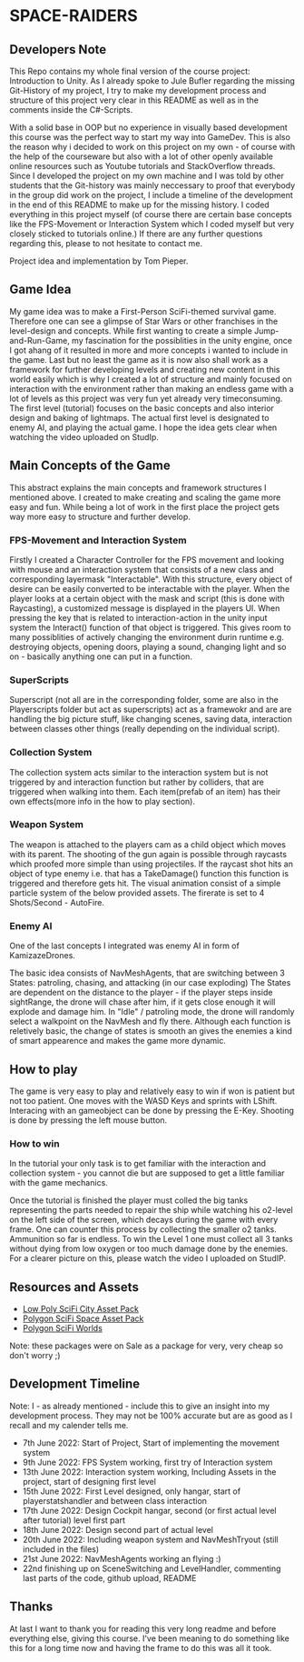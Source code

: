 # SPACE-RAIDERS

## Developers Note
This Repo contains my whole final version of the course project: Introduction to Unity.
As I already spoke to Jule Bufler regarding the missing Git-History of my project, I try to make my development process and structure of this project very clear in this README as well as in the comments inside the C#-Scripts.

With a solid base in OOP but no experience in visually based development this course was the perfect way to start my way into GameDev. This is also the reason why i decided to work on this project on my own - of course with the help of the courseware but also with a lot of other openly available online resources such as Youtube tutorials and StackOverflow threads. 
Since I developed the project on my own machine and I was told by other students that the Git-history was mainly neccessary to proof that everybody in the group did work on the project, I include a timeline of the development in the end of this README to make up for the missing history.
I coded everything in this project myself (of course there are certain base concepts like the FPS-Movement or Interaction System which I coded myself but very closely sticked to tutorials online.) If there are any further questions regarding this, please to not hesitate to contact me.

Project idea and implementation by Tom Pieper.



## Game Idea 
My game idea was to make a First-Person SciFi-themed survival game. Therefore one can see a glimpse of Star Wars or other franchises in the level-design and concepts. While first wanting to create a simple Jump-and-Run-Game, my fascination for the possiblities in the unity engine, once I got ahang of it resulted in more and more concepts i wanted to include in the game. Last but no least the game as it is now also shall work as a framework for further developing levels and creating new content in this world easily which is why I created a lot of structure and mainly focused on interaction with the environment rather than making an endless game with a lot of levels as this project was very fun yet already very timeconsuming.
The first level (tutorial) focuses on the basic concepts and also interior design and baking of lightmaps.
The actual first level is designated to enemy AI, and playing the actual game.
I hope the idea gets clear when watching the video uploaded on StudIp. 



## Main Concepts of the Game 
This abstract explains the main concepts and framework structures I mentioned above. 
I created to make creating and scaling the game more easy and fun. While being a lot of work in the first place the project gets way more easy to structure and further develop.

### FPS-Movement and Interaction System
Firstly I created a Character Controller for the FPS movement and looking with mouse and an interaction system that consists of a new class and corresponding layermask "Interactable". With this structure, every object of desire can be easily converted to be interactable with the player. When the player looks at a certain object with the mask and script (this is done with Raycasting), a customized message is displayed in the players UI. When pressing the key that is related to interaction-action in the unity input system the Interact() function of that object is triggered. 
This gives room to many possiblities of actively changing the environment durin runtime e.g. destroying objects, opening doors, playing a sound,  changing light and so on - basically anything one can put in a function. 

### SuperScripts 
Superscript (not all are in the corresponding folder, some are also in the Playerscripts folder but act as superscripts) act as a framewokr and are are handling the big picture stuff, like changing scenes, saving data, interaction between classes other things (really depending on the individual script).

### Collection System
The collection system acts similar to the interaction system but is not triggered by and interaction function but rather by colliders, that are triggered when walking into them. Each item(prefab of an item) has their own effects(more info in the how to play section).

### Weapon System
The weapon is attached to the players cam as a child object which moves with its parent. The shooting of the gun again is possible through raycasts which proofed more simple than using projectiles. If the raycast shot hits an object of type enemy i.e. that has a TakeDamage() function this function is triggered and therefore gets hit. The visual animation consist of a simple particle system of the below provided assets. The firerate is set to 4 Shots/Second - AutoFire.

### Enemy AI
One of the last concepts I integrated was enemy AI in form of KamizazeDrones.

The basic idea consists of NavMeshAgents, that are switching between 3 States: patroling, chasing, and attacking (in our case exploding)
The States are dependent on the distance to the player - if the player steps inside sightRange, the drone will chase after him, if it gets close enough it will explode and damage him.
In "Idle" / patroling mode, the drone will randomly select a walkpoint on the NavMesh and fly there.
Although each function is reletively basic, the change of states is smooth an gives the enemies a kind of smart appearence and makes the game more dynamic.



## How to play
The game is very easy to play and relatively easy to win if won is patient but not too patient. One moves with the WASD Keys and sprints with LShift. Interacing with an gameobject can be done by pressing the E-Key. Shooting is done by pressing the left mouse button. 


### How to win
In the tutorial your only task is to get familiar with the interaction and collection system - you cannot die but are supposed to get a little familiar with the game mechanics.

Once the tutorial is finished the player must colled the big tanks representing the parts needed to repair the ship while watching his o2-level on the left side of the screen, which decays during the game with every frame. One can counter this process by collecting the smaller o2 tanks. Ammunition so far is endless. To win the Level 1 one must collect all 3 tanks without dying from low oxygen or too much damage done by the enemies. For a clearer picture on this, please watch the video I uploaded on StudIP.



## Resources and Assets
- [Low Poly SciFi City Asset Pack](https://assetstore.unity.com/packages/3d/environments/sci-fi/polygon-sci-fi-city-low-poly-3d-art-by-synty-115950)
- [Polygon SciFi Space Asset Pack](https://assetstore.unity.com/packages/3d/environments/sci-fi/polygon-sci-fi-space-low-poly-3d-art-by-synty-138857)
- [Polygon SciFi Worlds](https://assetstore.unity.com/packages/3d/environments/sci-fi/polygon-sci-fi-worlds-low-poly-3d-art-by-synty-206299)

Note: these packages were on Sale as a package for very, very cheap so don't worry ;)



## Development Timeline
Note: I  - as already mentioned - include this to give an insight into my development process. They may not be 100% accurate but are as good as I recall and my calender tells me.


- 7th June 2022: Start of Project, Start of implementing the movement system
- 9th June 2022: FPS System working, first try of Interaction system
- 13th June 2022: Interaction system working, Including Assets in the project, start of designing first level
- 15th June 2022: First Level designed, only hangar, start of playerstatshandler and between class interaction
- 17th June 2022: Design Cockpit hangar, second (or first actual level after tutorial) level first part
- 18th June 2022: Design second part of actual level
- 20th June 2022: Including weapon system and NavMeshTryout (still included in the files)
- 21st June 2022: NavMeshAgents working an flying :)
- 22nd finishing up on SceneSwitching and LevelHandler, commenting last parts of the code, github upload, README


## Thanks
At last I want to thank you for reading this very long readme and before everything else, giving this course. I've been meaning to do something like this for a long time now and having the frame to do this was all it took. 


